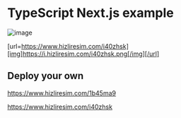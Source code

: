 # TypeScript Next.js example

![image](https://user-images.githubusercontent.com/43451577/211110144-ae42a73c-7a89-4f76-b95b-2a2466a1f8ff.png)




[url=https://www.hizliresim.com/i40zhsk][img]https://i.hizliresim.com/i40zhsk.png[/img][/url]

## Deploy your own

https://www.hizliresim.com/1b45ma9

https://www.hizliresim.com/i40zhsk
